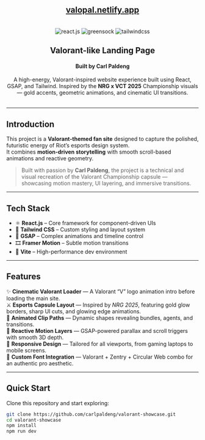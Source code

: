 <div align="center">

  <a href="https://valopal.netlify.app" target="_blank">
    <h2>valopal.netlify.app</h2>
  </a>

  <br />

  <div>
    <img src="https://img.shields.io/badge/-React_JS-black?style=for-the-badge&logoColor=white&logo=react&color=E50914" alt="react.js" />
    <img src="https://img.shields.io/badge/-GSAP-black?style=for-the-badge&logoColor=white&logo=greensock&color=88CE02" alt="greensock" />
    <img src="https://img.shields.io/badge/-Tailwind_CSS-black?style=for-the-badge&logoColor=white&logo=tailwindcss&color=06B6D4" alt="tailwindcss" />
  </div>

  <h2 align="center">Valorant-like Landing Page</h2>
  <h4 align="center">Built by <b>Carl Paldeng</b></h4>

  <div align="center">
    A high-energy, Valorant-inspired website experience built using React, GSAP, and Tailwind.  
    Inspired by the <b>NRG x VCT 2025</b> Championship visuals — gold accents, geometric animations, and cinematic UI transitions.  
    <br /><br />
  </div>
</div>

---

##  Introduction

This project is a **Valorant-themed fan site** designed to capture the polished, futuristic energy of Riot’s esports design system.  
It combines **motion-driven storytelling** with smooth scroll-based animations and reactive geometry.

> Built with passion by **Carl Paldeng**, the project is a technical and visual recreation of the Valorant Championship capsule — showcasing motion mastery, UI layering, and immersive transitions.

---

##  Tech Stack

- ⚛️ **React.js** – Core framework for component-driven UIs  
- 🎨 **Tailwind CSS** – Custom styling and layout system  
- 💫 **GSAP** – Complex animations and timeline control  
- 🎞️ **Framer Motion** – Subtle motion transitions  
- 🚀 **Vite** – High-performance dev environment  

---

##  Features

✨ **Cinematic Valorant Loader** — A Valorant “V” logo animation intro before loading the main site.  
⚔️ **Esports Capsule Layout** — Inspired by *NRG 2025*, featuring gold glow borders, sharp UI cuts, and glowing edge animations.  
💎 **Animated Clip Paths** — Dynamic shapes revealing bundles, agents, and transitions.  
🖤 **Reactive Motion Layers** — GSAP-powered parallax and scroll triggers with smooth 3D depth.  
📱 **Responsive Design** — Tailored for all viewports, from gaming laptops to mobile screens.  
🌟 **Custom Font Integration** — Valorant + Zentry + Circular Web combo for an authentic pro aesthetic.

---

##  Quick Start

Clone this repository and start exploring:

```bash
git clone https://github.com/carlpaldeng/valorant-showcase.git
cd valorant-showcase
npm install
npm run dev
